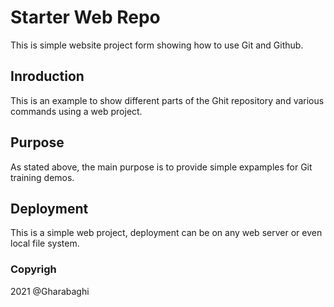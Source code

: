 # Starter Web Repo

<!-- This repository is for showing how Git and GitHub work -->
This is simple website project form showing how to use Git and Github.


## Inroduction

This is an example to show different parts of the Ghit repository and various commands using a web project.
## Purpose

As stated above, the main purpose is to provide simple expamples for Git training demos.

## Deployment
This is a simple web project, deployment can be on any web server or even local file system.
<!-- Sample website with plenty of files for demos -->

### Copyrigh
2021 @Gharabaghi